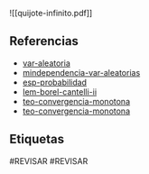 ![[quijote-infinito.pdf]]

## Referencias
- [var-aleatoria](./var-aleatoria.md)
- [mindependencia-var-aleatorias](./mindependencia-var-aleatorias.md)
- [esp-probabilidad](./esp-probabilidad.md)
- [lem-borel-cantelli-ii](./lem-borel-cantelli-ii.md)
- [teo-convergencia-monotona](./teo-convergencia-monotona.md)
- [teo-convergencia-monotona](./teo-convergencia-monotona.md)

## Etiquetas
#REVISAR 
#REVISAR 
